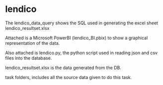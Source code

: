 # lendico

The lendico_data_query shows the SQL used in generating the excel sheet lendico_resultset.xlsx

Attached is a Microsoft PowerBI (lendico_BI.pbix) to show a graphical representation of the data.

Also attached is lendico.py, the python script used in reading json and csv files into the database.

lendico_resultset.xlsx is the data generated from the DB.

task folders, includes all the source data given to do this task.
